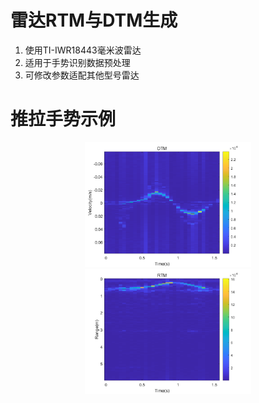 # 雷达RTM与DTM生成
1. 使用TI-IWR18443毫米波雷达
2. 适用于手势识别数据预处理
3. 可修改参数适配其他型号雷达
# 推拉手势示例
<div align="center">
    <img src="swingDTM.png" height=200>
    <img src="swingRTM.png" height=200>
</div>